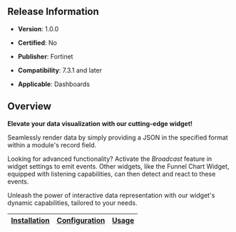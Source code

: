 ## Release Information

- **Version**: 1.0.0

- **Certified**: No

- **Publisher**: Fortinet  

- **Compatibility**: 7.3.1 and later

- **Applicable**: Dashboards


## Overview

**Elevate your data visualization with our cutting-edge widget!**

Seamlessly render data by simply providing a JSON in the specified format within a module's record field.

Looking for advanced functionality? Activate the *Broadcast* feature in widget settings to emit events. Other widgets, like the Funnel Chart Widget, equipped with listening capabilities, can then detect and react to these events.

Unleash the power of interactive data representation with our widget's dynamic capabilities, tailored to your needs.

| [Installation](./docs/setup.md#installation) | [Configuration](./docs/setup.md#configuration) | [Usage](./docs/usage.md) |
|----------------------------------------------|------------------------------------------------|--------------------------|

